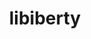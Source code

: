 ---
title: "libiberty"
layout: cache
categories: [package, v0.21.0]
meta: {"versions": ["2.41"], "compilers": ["gcc@=11.4.0", "gcc@=9.4.0"], "oss": ["ubuntu20.04", "ubuntu22.04"], "platforms": ["linux"], "targets": ["neoverse_v1", "ppc64le", "x86_64_v3"], "stacks": ["e4s", "e4s-neoverse_v1", "e4s-power", "e4s-rocm-external", "root", "tutorial"], "num_specs": 4, "num_specs_by_stack": {"root": 4, "e4s-neoverse_v1": 1, "e4s-power": 1, "e4s-rocm-external": 1, "e4s": 1, "tutorial": 1}}
spec_details: [{"hash": "pjehrxt7h7t2jfpr2bf6ckd46tzqdctc", "compiler": "gcc@=11.4.0", "versions": ["2.41"], "os": "ubuntu20.04", "platform": "linux", "target": "neoverse_v1", "variants": ["build_system=autotools", "+pic"], "stacks": ["root", "e4s-neoverse_v1"], "size": "-", "tarball": "https://binaries.spack.io/v0.21.0/build_cache/linux-ubuntu20.04-neoverse_v1/gcc-11.4.0/libiberty-2.41/linux-ubuntu20.04-neoverse_v1-gcc-11.4.0-libiberty-2.41-pjehrxt7h7t2jfpr2bf6ckd46tzqdctc.spack"}, {"hash": "ajslymuid4dsk7a3g4pdri52fh7kiddq", "compiler": "gcc@=9.4.0", "versions": ["2.41"], "os": "ubuntu20.04", "platform": "linux", "target": "ppc64le", "variants": ["build_system=autotools", "+pic"], "stacks": ["e4s-power", "root"], "size": "-", "tarball": "https://binaries.spack.io/v0.21.0/build_cache/linux-ubuntu20.04-ppc64le/gcc-9.4.0/libiberty-2.41/linux-ubuntu20.04-ppc64le-gcc-9.4.0-libiberty-2.41-ajslymuid4dsk7a3g4pdri52fh7kiddq.spack"}, {"hash": "hvzayzqfc5ugkimcgggihg4usprqml7z", "compiler": "gcc@=11.4.0", "versions": ["2.41"], "os": "ubuntu20.04", "platform": "linux", "target": "x86_64_v3", "variants": ["build_system=autotools", "+pic"], "stacks": ["root", "e4s-rocm-external", "e4s"], "size": "-", "tarball": "https://binaries.spack.io/v0.21.0/build_cache/linux-ubuntu20.04-x86_64_v3/gcc-11.4.0/libiberty-2.41/linux-ubuntu20.04-x86_64_v3-gcc-11.4.0-libiberty-2.41-hvzayzqfc5ugkimcgggihg4usprqml7z.spack"}, {"hash": "duir6ffkanf7hwkjwgjyrvoh2nxikw3q", "compiler": "gcc@=11.4.0", "versions": ["2.41"], "os": "ubuntu22.04", "platform": "linux", "target": "x86_64_v3", "variants": ["build_system=autotools", "+pic"], "stacks": ["tutorial", "root"], "size": "-", "tarball": "https://binaries.spack.io/v0.21.0/build_cache/linux-ubuntu22.04-x86_64_v3/gcc-11.4.0/libiberty-2.41/linux-ubuntu22.04-x86_64_v3-gcc-11.4.0-libiberty-2.41-duir6ffkanf7hwkjwgjyrvoh2nxikw3q.spack"}]
---